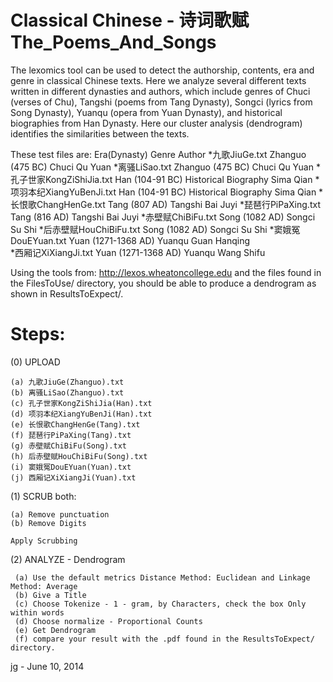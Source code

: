 # Classical Chinese - 诗词歌赋The_Poems_And_Songs

The lexomics tool can be used to detect the authorship, contents, era and 
genre in classical Chinese texts. Here we analyze several different texts written
in different dynasties and authors, which include genres of Chuci (verses of Chu),
Tangshi (poems from Tang Dynasty), Songci (lyrics from Song Dynasty), Yuanqu 
(opera from Yuan Dynasty), and historical biographies from Han Dynasty. Here our
cluster analysis (dendrogram) identifies the similarities between the texts.

These test files are:
                            Era(Dynasty)          Genre             Author
*九歌JiuGe.txt             Zhanguo (475 BC)        Chuci            Qu Yuan
*离骚LiSao.txt             Zhanguo (475 BC)        Chuci            Qu Yuan
*孔子世家KongZiShiJia.txt   Han (104-91 BC)   Historical Biography  Sima Qian
*项羽本纪XiangYuBenJi.txt   Han (104-91 BC)   Historical Biography  Sima Qian
*长恨歌ChangHenGe.txt       Tang (807 AD)          Tangshi           Bai Juyi
*琵琶行PiPaXing.txt         Tang (816 AD)          Tangshi           Bai Juyi
*赤壁赋ChiBiFu.txt          Song (1082 AD)         Songci            Su Shi
*后赤壁赋HouChiBiFu.txt     Song (1082 AD)         Songci             Su Shi
*窦娥冤DouEYuan.txt         Yuan (1271-1368 AD)    Yuanqu         Guan Hanqing  
*西厢记XiXiangJi.txt        Yuan (1271-1368 AD)    Yuanqu          Wang Shifu

Using the tools from:   http://lexos.wheatoncollege.edu
and the files found in the FilesToUse/ directory, you should
be able to produce a dendrogram as shown in ResultsToExpect/.

Steps:
=====================================================================
(0) UPLOAD 

    (a) 九歌JiuGe(Zhanguo).txt 
    (b) 离骚LiSao(Zhanguo).txt 
    (c) 孔子世家KongZiShiJia(Han).txt
    (d) 项羽本纪XiangYuBenJi(Han).txt
    (e) 长恨歌ChangHenGe(Tang).txt
    (f) 琵琶行PiPaXing(Tang).txt 
    (g) 赤壁赋ChiBiFu(Song).txt
    (h) 后赤壁赋HouChiBiFu(Song).txt
    (i) 窦娥冤DouEYuan(Yuan).txt
    (j) 西厢记XiXiangJi(Yuan).txt

(1) SCRUB both:

    (a) Remove punctuation
    (b) Remove Digits

    Apply Scrubbing
(2) ANALYZE - Dendrogram

     (a) Use the default metrics Distance Method: Euclidean and Linkage Method: Average
     (b) Give a Title
     (c) Choose Tokenize - 1 - gram, by Characters, check the box Only within words
     (d) Choose normalize - Proportional Counts
     (e) Get Dendrogram
     (f) compare your result with the .pdf found in the ResultsToExpect/ directory.

jg - June 10, 2014
